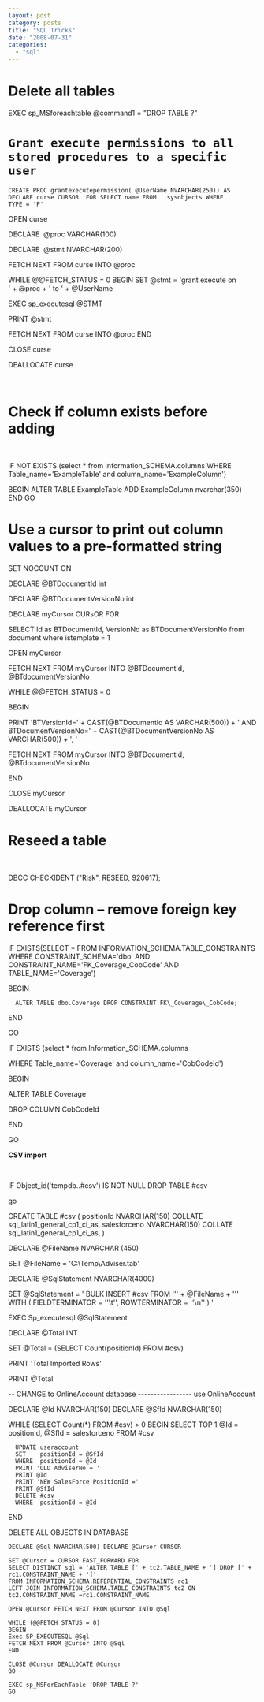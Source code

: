 ```yaml
---
layout: post
category: posts
title: "SQL Tricks"
date: "2008-07-31"
categories: 
  - "sql"
---
```


# Delete all tables

EXEC sp\_MSforeachtable @command1 = "DROP TABLE ?"

#  **`Grant execute permissions to all stored procedures to a specific user`**

`CREATE PROC grantexecutepermission( @UserName NVARCHAR(250)) AS DECLARE curse CURSOR  FOR SELECT name FROM   sysobjects WHERE  TYPE = 'P'`

OPEN curse

DECLARE  @proc VARCHAR(100)

DECLARE  @stmt NVARCHAR(200)

FETCH NEXT FROM curse INTO @proc

WHILE @@FETCH\_STATUS \= 0 BEGIN SET @stmt \= 'grant execute on ' + @proc + ' to ' + @UserName

EXEC sp\_executesql @STMT

PRINT @stmt

FETCH NEXT FROM curse INTO @proc END

CLOSE curse

DEALLOCATE curse

 

# Check if column exists before adding

 

IF NOT EXISTS (select \* from Information\_SCHEMA.columns
WHERE Table\_name='ExampleTable' and column\_name='ExampleColumn')

BEGIN
ALTER TABLE ExampleTable
ADD ExampleColumn nvarchar(350)
END
GO
 

# Use a cursor to print out column values to a pre-formatted string

SET NOCOUNT ON

DECLARE @BTDocumentId int

DECLARE @BTDocumentVersionNo int

DECLARE myCursor CURsOR FOR

SELECT Id as BTDocumentId, VersionNo as BTDocumentVersionNo from document where istemplate = 1

OPEN myCursor

FETCH NEXT FROM myCursor INTO @BTDocumentId, @BTdocumentVersionNo

WHILE @@FETCH\_STATUS = 0

BEGIN

PRINT 'BTVersionId=' +  CAST(@BTDocumentId AS VARCHAR(500)) + ' AND BTDocumentVersionNo=' + CAST(@BTDocumentVersionNo AS VARCHAR(500)) + ', '

FETCH NEXT FROM myCursor INTO @BTDocumentId, @BTdocumentVersionNo

END

CLOSE myCursor

DEALLOCATE myCursor

# Reseed a table

 

DBCC CHECKIDENT ("Risk", RESEED, 920617);

# Drop column – remove foreign key reference first

IF EXISTS(SELECT \* FROM INFORMATION\_SCHEMA.TABLE\_CONSTRAINTS WHERE CONSTRAINT\_SCHEMA='dbo' AND CONSTRAINT\_NAME='FK\_Coverage\_CobCode' AND TABLE\_NAME='Coverage')

BEGIN

      ALTER TABLE dbo.Coverage DROP CONSTRAINT FK\_Coverage\_CobCode;

END

GO

IF EXISTS (select \* from Information\_SCHEMA.columns

WHERE Table\_name='Coverage' and column\_name='CobCodeId')

BEGIN

ALTER TABLE Coverage

DROP COLUMN CobCodeId

END

GO

**CSV import**

 

IF Object\_id('tempdb..#csv') IS NOT NULL
  DROP TABLE #csv

go

CREATE TABLE #csv
  (
     positionId           NVARCHAR(150) COLLATE sql\_latin1\_general\_cp1\_ci\_as,
     salesforceno        NVARCHAR(150) COLLATE sql\_latin1\_general\_cp1\_ci\_as,
  )

DECLARE @FileName NVARCHAR (450)

SET @FileName =
'C:\\Temp\\Adviser.tab'

DECLARE @SqlStatement NVARCHAR(4000)

SET @SqlStatement = ' BULK INSERT #csv  FROM ''' + @FileName + '''     WITH      (          FIELDTERMINATOR = ''\\t'',          ROWTERMINATOR = ''\\n''      ) '

EXEC Sp\_executesql
  @SqlStatement

DECLARE @Total INT

SET @Total = (SELECT Count(positionId)
              FROM   #csv)

PRINT 'Total Imported Rows'

PRINT @Total

\-- CHANGE to OnlineAccount database -----------------
use OnlineAccount

DECLARE @Id NVARCHAR(150)
DECLARE @SfId NVARCHAR(150)

WHILE (SELECT Count(\*)
       FROM   #csv) > 0
  BEGIN
      SELECT TOP 1 @Id = positionId,
                   @SfId = salesforceno
      FROM   #csv

      UPDATE useraccount
      SET    positionId = @SfId
      WHERE  positionId = @Id
      PRINT 'OLD AdviserNo = '
      PRINT @Id
      PRINT 'NEW SalesForce PositionId ='
      PRINT @SfId
      DELETE #csv
      WHERE  positionId = @Id
  END

DELETE ALL OBJECTS IN DATABASE

```
DECLARE @Sql NVARCHAR(500) DECLARE @Cursor CURSOR

SET @Cursor = CURSOR FAST_FORWARD FOR
SELECT DISTINCT sql = 'ALTER TABLE [' + tc2.TABLE_NAME + '] DROP [' + rc1.CONSTRAINT_NAME + ']'
FROM INFORMATION_SCHEMA.REFERENTIAL_CONSTRAINTS rc1
LEFT JOIN INFORMATION_SCHEMA.TABLE_CONSTRAINTS tc2 ON tc2.CONSTRAINT_NAME =rc1.CONSTRAINT_NAME

OPEN @Cursor FETCH NEXT FROM @Cursor INTO @Sql

WHILE (@@FETCH_STATUS = 0)
BEGIN
Exec SP_EXECUTESQL @Sql
FETCH NEXT FROM @Cursor INTO @Sql
END

CLOSE @Cursor DEALLOCATE @Cursor
GO

EXEC sp_MSForEachTable 'DROP TABLE ?'
GO
```

